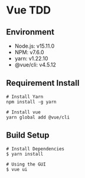 # Vue TDD

## Environment
* Node.js: v15.11.0
* NPM: v7.6.0
* yarn: v1.22.10
* @vue/cli: v4.5.12

## Requirement Install
```
# Install Yarn
npm install -g yarn

# Install vue
yarn global add @vue/cli
```

## Build Setup
```
# Install Dependencies
$ yarn install

# Using the GUI
$ vue ui
```
